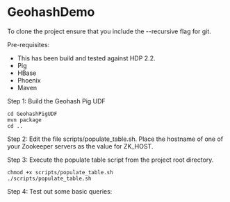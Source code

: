 # GeohashDemo

To clone the project ensure that you include the --recursive flag for git.

Pre-requisites:
* This has been build and tested against HDP 2.2.
* Pig
* HBase
* Phoenix
* Maven

Step 1: Build the Geohash Pig UDF
```
cd GeohashPigUDF
mvn package
cd ..
```

Step 2: Edit the file scripts/populate_table.sh. Place the hostname of one of your Zookeeper servers as the value for ZK_HOST.

Step 3: Execute the populate table script from the project root directory.
```
chmod +x scripts/populate_table.sh
./scripts/populate_table.sh
```
Step 4: Test out some basic queries:
